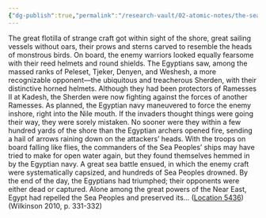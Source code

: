 ```yaml
---
{"dg-publish":true,"permalink":"/research-vault/02-atomic-notes/the-sea-peoples-naval-battle-against-egypt/"}
---
```


The great flotilla of strange craft got within sight of the shore, great sailing vessels without oars, their prows and sterns carved to resemble the heads of monstrous birds. On board, the enemy warriors looked equally fearsome with their reed helmets and round shields. The Egyptians saw, among the massed ranks of Peleset, Tjeker, Denyen, and Weshesh, a more recognizable opponent—the ubiquitous and treacherous Sherden, with their distinctive horned helmets. Although they had been protectors of Ramesses II at Kadesh, the Sherden were now fighting against the forces of another Ramesses. As planned, the Egyptian navy maneuvered to force the enemy inshore, right into the Nile mouth. If the invaders thought things were going their way, they were sorely mistaken. No sooner were they within a few hundred yards of the shore than the Egyptian archers opened fire, sending a hail of arrows raining down on the attackers’ heads. With the troops on board falling like flies, the commanders of the Sea Peoples’ ships may have tried to make for open water again, but they found themselves hemmed in by the Egyptian navy. A great sea battle ensued, in which the enemy craft were systematically capsized, and hundreds of Sea Peoples drowned. By the end of the day, the Egyptians had triumphed; their opponents were either dead or captured. Alone among the great powers of the Near East, Egypt had repelled the Sea Peoples and preserved its… ([Location 5436](https://readwise.io/to_kindle?action=open&asin=B004FGMZAI&location=5436))(Wilkinson 2010, p. 331-332)